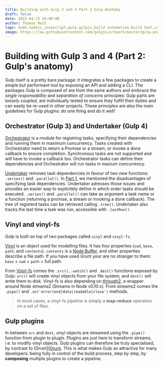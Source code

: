 ```yaml
---
title: Building with Gulp 3 and 4 Part 2 Gulp Anatomy
draft: false
date: 2015-04-23 16:00:00
author: Thomas Roch
tags: node,nodejs,javascript,gulp,gulpjs,build automation,build tool,streams,task runner,vinyl,vinyl-fs,npm,gulp 4
image: https://raw.githubusercontent.com/gulpjs/artwork/master/gulp.png
---
```


# Building with Gulp 3 and 4 (Part 2: Gulp's anatomy)

Gulp itself is a pretty bare package: it integrates a few packages to create a simple but performant tool by exposing an API and adding a CLI.
The packages Gulp is composed of are from the same authors and embrace the _single responsability_ and _separation of concerns_ principles: Gulp parts are _loosely coupled_,
are individually tested to ensure they fulfill their duties and can easily be re-used in other projects. These principles are also the main guidelines for Gulp plugins:
do one thing and do it well!


## Orchestrator (Gulp 3) and Undertaker (Gulp 4)

[Orchestrator](https://www.npmjs.com/package/orchestrator) is a module for registring tasks, specifying their dependencies and running them in maximum concurrency.
Tasks created with Orchestrator need to return a Promise or a stream, or invoke a done callback to ensure completion. Synchronous tasks are not supported and will have to
invoke a callback too. Orchestrator tasks can define their dependencies and Orchestrator will run tasks in maxium concurrency.

[Undertaker](https://www.npmjs.com/package/undertaker) removes task dependencies in favour of two new functions: `.series()` and `.parallel()`. In
[Part 1](/posts/2015/04/23/building-with-gulp-3-and-4-part-1-examples/#gulp-3-with-_run-sequence_), we mentioned the disadvantages of specifying task dependencies.
Undertaker adresses those issues and provides an easier way to explicitely define in which order tasks should be executed. `.series()` and `.parallel()` can take as argument
a task name or a function (returning a promise, a stream or invoking a done callback). The tree of registerd tasks can be retrieved calling `.tree()`. Undertaker also tracks
the last time a task was run, accessible with `.lastRun()`.


## Vinyl and vinyl-fs

Gulp is built on top of two packages called `vinyl` and `vinyl-fs`.

[Vinyl](https://www.npmjs.org/package/vinyl) is an object used for modelling files. It has four properties (`cwd`, `base`, `path`, and `contents`).
`contents` is a [Node Buffer](https://nodejs.org/api/buffer.html), and other properties describe a file path. If you have used Grunt your are no stranger to them:
`base` + `cwd` + `path` = full path.

From [Vinyl-fs](https://www.npmjs.org/package/vinyl-fs) comes the `.src()`, `.watch()` and `.dest()` functions exposed by Gulp: `src()` will create vinyl objects from your file system,
and `dest()` will write them to disk. Vinyl-fs is also depending on [through2](https://www.npmjs.org/package/throught2), a wrapper around Node streams2 (Streams in Node v0.10.x). From
streams2 comes the `.pipe()` and `.on('error|end|data|readable|close')` methods.

> In most cases, a vinyl-fs pipeline is simply a **map-reduce** operation on a set of files.

## Gulp plugins

In between `src` and `dest`, vinyl objects are streamed using the `.pipe()` function from plugin to plugin. Plugins are just here to transform streams, i.e. to modify vinyl objects.
Gulp plugins can therefore be truly specialised, by contrast to [Grunt]([Grunt](/posts/2015/04/18/building-with-grunt-part-2/).
This is what makes Gulp so attractive for many developers: being fully in control of the build process, step by step, by **composing** multiple plugins to create a pipeline.
